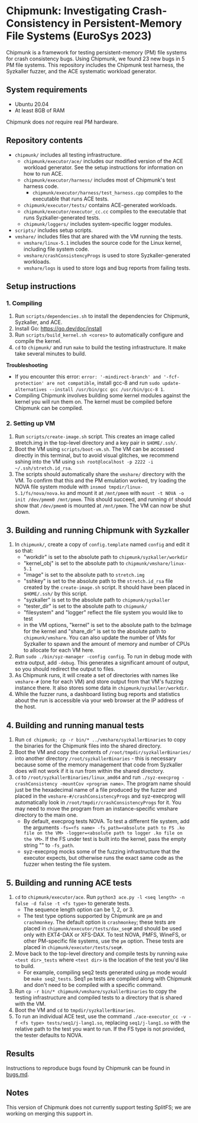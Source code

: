 # Chipmunk: Investigating Crash-Consistency in Persistent-Memory File Systems (EuroSys 2023)

Chipmunk is a framework for testing persistent-memory (PM) file systems for crash consistency bugs. Using Chipmunk, we found 23 new bugs in 5 PM file systems. This repository includes the Chipmunk test harness, the Syzkaller fuzzer, and the ACE systematic workload generator. 

## System requirements
- Ubuntu 20.04
- At least 8GB of RAM

Chipmunk does *not* require real PM hardware.

## Repository contents
- `chipmunk/` includes all testing infrastructure. 
    - `chipmunk/executor/ace/` includes our modified version of the ACE workload generator. See the setup instructions for information on how to run ACE.
    - `chipmunk/executor/harness/` includes most of Chipmunk's test harness code.
        - `chipmunk/executor/harness/test_harness.cpp` compiles to the executable that runs ACE tests.
    - `chipmunk/executor/tests/` contains ACE-generated workloads.
    - `chipmunk/executor/executor_cc.cc` compiles to the executable that runs Syzkaller-generated tests.
    - `chipmunk/loggers/` includes system-specific logger modules.
- `scripts/` includes setup scripts.
- `vmshare/` includes files that are shared with the VM running the tests.
    - `vmshare/linux-5.1` includes the source code for the Linux kernel, including file system code.
    - `vmshare/crashConsistencyProgs` is used to store Syzkaller-generated workloads.
    - `vmshare/logs` is used to store logs and bug reports from failing tests.

## Setup instructions

### 1. Compiling
1. Run `scripts/dependencies.sh` to install the dependencies for Chipmunk, Syzkaller, and ACE. 
2. Install Go: https://go.dev/doc/install
3. Run `scripts/build_kernel.sh <cores>` to automatically configure and compile the kernel.
4. `cd` to `chipmunk/` and run `make` to build the testing infrastructure. It make take several minutes to build. 

**Troubleshooting**

- If you encounter this error: `error: '-mindirect-branch' and '-fcf-protection' are not compatible`, install gcc-8 and run `sudo update-alternatives --install /usr/bin/gcc gcc /usr/bin/gcc-8 1`.
- Compiling Chipmunk involves building some kernel modules against the kernel you will run them on. The kernel must be compiled before Chipmunk can be compiled.

### 2. Setting up VM
1. Run `scripts/create-image.sh` script. This creates an image called stretch.img in the top-level directory and a key pair in `$HOME/.ssh/`.
2. Boot the VM using `scripts/boot-vm.sh`. The VM can be accessed directly in this terminal, but to avoid visual glitches, we recommend sshing into the VM using `ssh root@localhost -p 2222 -i ~/.ssh/stretch.id_rsa`.
3. The scripts should automatically share the `vmshare/` directory with the VM. To confirm that this and the PM emulation worked, try loading the NOVA file system module with `insmod tmpdir/linux-5.1/fs/nova/nova.ko` and mount it at `/mnt/pmem` with `mount -t NOVA -o init /dev/pmem0 /mnt/pmem`. This should succeed, and running `df` should show that `/dev/pmem0` is mounted at `/mnt/pmem`. The VM can now be shut down.

## 3. Building and running Chipmunk with Syzkaller
1. In `chipmunk/`, create a copy of `config.template` named `config` and edit it so that:
    - "workdir" is set to the absolute path to `chipmunk/syzkaller/workdir`
    - "kernel_obj" is set to the absolute path to `chipmunk/vmshare/linux-5.1`
    - "image" is set to the absolute path to `stretch.img`
    - "sshkey" is set to the absolute path to the `stretch.id_rsa` file created by the `create-image.sh` script. It should have been placed in `$HOME/.ssh/` by this script.
    - "syzkaller" is set to the absolute path to `chipmunk/syzkaller`
    - "tester_dir" is set to the absolute path to `chipmunk/`
    - "filesystem" and "logger" reflect the file system you would like to test
    - in the VM options, "kernel" is set to the absolute path to the bzImage for the kernel and "share_dir" is set to the absolute path to `chipmunk/vmshare`. You can also update the number of VMs for Syzkaller to spawn and the amount of memory and number of CPUs to allocate for each VM here.
2. Run `sudo ./bin/syz-manager -config config`. To run in debug mode with extra output, add `-debug`. This generates a significant amount of output, so you should redirect the output to files.
3. As Chipmunk runs, it will create a set of directories with names like `vmshare-#` (one for each VM) and store output from that VM's fuzzing instance there. It also stores some data in `chipmunk/syzkaller/workdir`.
4. While the fuzzer runs, a dashboard listing bug reports and statistics about the run is accessible via your web browser at the IP address of the host.

## 4. Building and running manual tests
1. Run `cd chipmunk; cp -r bin/* ../vmshare/syzkallerBinaries` to copy the binaries for the Chipmunk files into the shared directory. 
2. Boot the VM and copy the contents of `/root/tmpdir/syzkallerBinaries/` into another directory `/root/syzkallerBinaries` - this is necessary because some of the memory management that code from Syzkaller does will not work if it is run from within the shared directory. 
3. `cd` to `/root/syzkallerBinaries/linux_amd64` and run `./syz-execprog -crashConsistency -mountCov <program name>`. The program name should just be the hexadecimal name of a file produced by the fuzzer and placed in the `vmshare-#/crashConsistencyProgs` and syz-execprog will automatically look in `/root/tmpdir/crashConsistencyProgs` for it. You may need to move the program from an instance-specific vmshare directory to the main one. 
    - By default, execprog tests NOVA. To test a different file system, add the arguments `-fs=<fs name> -fs_path=<absolute path to FS .ko file on the VM> -logger=<absolute path to logger .ko file on the VM>`. If the FS under test is built into the kernel, pass the empty string "" to `-fs_path`.
    - syz-execprog mocks some of the fuzzing infrastructure that the executor expects, but otherwise runs the exact same code as the fuzzer when testing the file system.

## 5. Building and running ACE tests
1. `cd` to `chipmunk/executor/ace`. Run `python3 ace.py -l <seq length> -n false -d false -t <fs type>` to generate tests. 
    - The sequence length option can be 1, 2, or 3. 
    - The test type options supported by Chipmunk are `pm` and `crashmonkey`. The default option is `crashmonkey`; these tests are placed in `chipmunk/executor/tests/dax_seq#` and should be used only with EXT4-DAX or XFS-DAX. To test NOVA, PMFS, WineFS, or other PM-specific file systems, use the `pm` option. These tests are placed in `chipmunk/executor/tests/seq#`.
3. Move back to the top-level directory and compile tests by running `make <test dir>_tests` where `<test dir>` is the location of the test you'd like to build. 
    - For example, compiling seq2 tests generated using `pm` mode would be `make seq2_tests`. Seq1 `pm` tests are compiled along with Chipmunk and don't need to be compiled with a specific command.
4. Run `cp -r bin/* chipmunk/vmshare/syzkallerBinaries` to copy the testing infrastructure and compiled tests to a directory that is shared with the VM.
5. Boot the VM and `cd` to `tmpdir/syzkallerBinaries`.
6. To run an individual ACE test, use the command `./ace-executor_cc -v -f <fs type> tests/seq1/j-lang1.so`, replacing `seq1/j-lang1.so` with the relative path to the test you want to run. If the FS type is not provided, the tester defaults to NOVA.


## Results
Instructions to reproduce bugs found by Chipmunk can be found in [bugs.md](bugs.md).

## Notes
This version of Chipmunk does not currently support testing SplitFS; we are working on merging this support in. 


